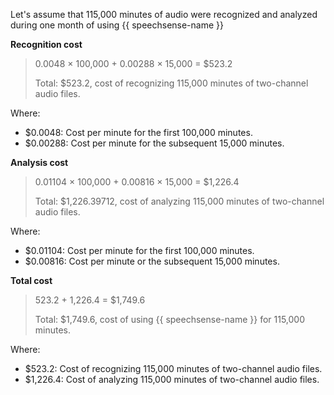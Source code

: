 Let's assume that 115,000 minutes of audio were recognized and analyzed during one month of using {{ speechsense-name }}

**Recognition cost**

> 0.0048 × 100,000 + 0.00288 × 15,000 = $523.2
>
> Total: $523.2, cost of recognizing 115,000 minutes of two-channel audio files.

Where:
* $0.0048: Cost per minute for the first 100,000 minutes.
* $0.00288: Cost per minute for the subsequent 15,000 minutes.

**Analysis cost**

> 0.01104 × 100,000 + 0.00816 × 15,000 = $1,226.4
>
> Total: $1,226.39712, cost of analyzing 115,000 minutes of two-channel audio files.

Where:
* $0.01104: Cost per minute for the first 100,000 minutes.
* $0.00816: Cost per minute or the subsequent 15,000 minutes.

**Total cost**

> 523.2 + 1,226.4 = $1,749.6
>
> Total: $1,749.6, cost of using {{ speechsense-name }} for 115,000 minutes.

Where:
* $523.2: Cost of recognizing 115,000 minutes of two-channel audio files.
* $1,226.4: Cost of analyzing 115,000 minutes of two-channel audio files.
